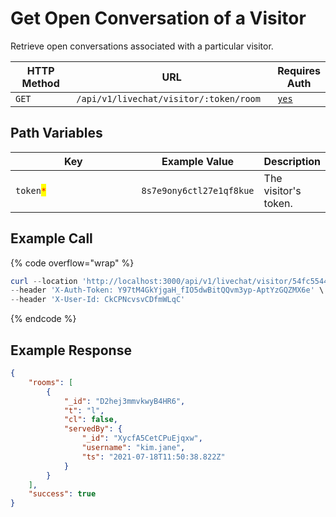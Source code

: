# Get Open Conversation of a Visitor

Retrieve open conversations associated with a particular visitor.

<table><thead><tr><th width="163">HTTP Method</th><th width="349">URL</th><th>Requires Auth</th></tr></thead><tbody><tr><td><code>GET</code></td><td><code>/api/v1/livechat/visitor/:token/room</code></td><td><a href="../../../authentication-endpoints/"><code>yes</code></a></td></tr></tbody></table>

## Path Variables

<table><thead><tr><th width="206.33333333333331">Key</th><th>Example Value</th><th>Description</th></tr></thead><tbody><tr><td><code>token</code><mark style="color:red;"><code>*</code></mark></td><td><code>8s7e9ony6ctl27e1qf8kue</code></td><td>The visitor's token.</td></tr></tbody></table>

## Example Call

{% code overflow="wrap" %}
```powershell
curl --location 'http://localhost:3000/api/v1/livechat/visitor/54fc5544030bcecda0533/room' \
--header 'X-Auth-Token: Y97tM4GkYjgaH_fIO5dwBitQQvm3yp-AptYzGQZMX6e' \
--header 'X-User-Id: CkCPNcvsvCDfmWLqC'
```
{% endcode %}

## Example Response

```json
{
    "rooms": [
        {
            "_id": "D2hej3mmvkwyB4HR6",
            "t": "l",
            "cl": false,
            "servedBy": {
                "_id": "XycfA5CetCPuEjqxw",
                "username": "kim.jane",
                "ts": "2021-07-18T11:50:38.822Z"
            }
        }
    ],
    "success": true
}
```
